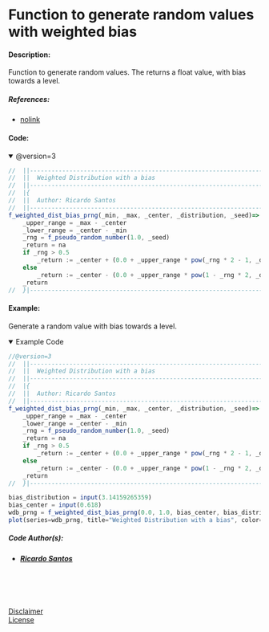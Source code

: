 # Function to generate random values with weighted bias

#### Description:

Function to generate random values.
The returns a float value, with bias towards a level.

##### References:
* [nolink](/ "nolink")


#### Code:

<details open>
  <!-- leave a blank line after summary -->
  <summary>@version=3</summary>

```javascript
//  ||-------------------------------------------------------------------------||
//  ||  Weighted Distribution with a bias                                      ||
//  ||-------------------------------------------------------------------------||
//  |{
//  ||  Author: Ricardo Santos
//  ||-------------------------------------------------------------------------||
f_weighted_dist_bias_prng(_min, _max, _center, _distribution, _seed)=>
    _upper_range = _max - _center
    _lower_range = _center - _min
    _rng = f_pseudo_random_number(1.0, _seed)
    _return = na
    if _rng > 0.5
        _return := _center + (0.0 + _upper_range * pow(_rng * 2 - 1, _distribution))
    else
        _return := _center - (0.0 + _upper_range * pow(1 - _rng * 2, _distribution))
    _return
//  }|--------------------------------------------------------------------<•
```
</details>


#### Example:

Generate a random value with bias towards a level. <br/>

<details open>
  <!-- leave a blank line after summary -->
  <summary>Example Code</summary>

<!--  -->
<!-- code goes between the backticks: -->
```javascript
//@version=3
//  ||-------------------------------------------------------------------------||
//  ||  Weighted Distribution with a bias                                      ||
//  ||-------------------------------------------------------------------------||
//  |{
//  ||  Author: Ricardo Santos
//  ||-------------------------------------------------------------------------||
f_weighted_dist_bias_prng(_min, _max, _center, _distribution, _seed)=>
    _upper_range = _max - _center
    _lower_range = _center - _min
    _rng = f_pseudo_random_number(1.0, _seed)
    _return = na
    if _rng > 0.5
        _return := _center + (0.0 + _upper_range * pow(_rng * 2 - 1, _distribution))
    else
        _return := _center - (0.0 + _upper_range * pow(1 - _rng * 2, _distribution))
    _return
//  }|--------------------------------------------------------------------<•

bias_distribution = input(3.14159265359)
bias_center = input(0.618)
wdb_prng = f_weighted_dist_bias_prng(0.0, 1.0, bias_center, bias_distribution, 1.0)
plot(series=wdb_prng, title="Weighted Distribution with a bias", color=orange, linewidth=2, style=circles, transp=0)
```
</details>

##### Code Author(s):
  * ##### [Ricardo Santos](https://www.tradingview.com/u/RicardoSantos/ "@Tradingview.") 

<br/>
<br/>
<br/>

[Disclaimer](/./DISCLAIMER.md "Disclaimer.")<br/>
[License](/./LICENSE "License.")
